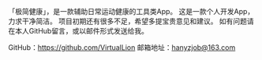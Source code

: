 「极简健康」，是一款辅助日常运动健康的工具类App。
这是一款个人开发App，力求干净简洁。
项目初期还有很多不足，希望多提宝贵意见和建议。
如有问题请在本人GitHub留言，或以邮件形式发送给我。


GitHub：https://github.com/VirtualLion
邮箱地址：hanyzjob@163.com
